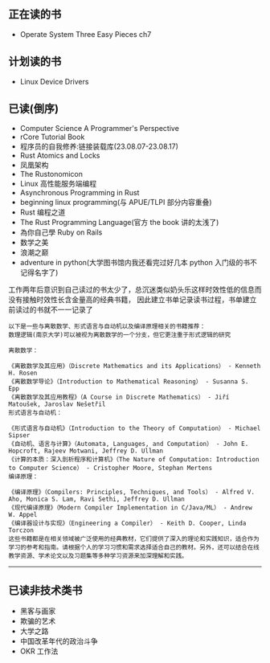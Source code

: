 ## 正在读的书

- Operate System Three Easy Pieces ch7

## 计划读的书

- Linux Device Drivers

## 已读(倒序)
- Computer Science A Programmer's Perspective
- rCore Tutorial Book
- 程序员的自我修养:链接装载库(23.08.07-23.08.17)
- Rust Atomics and Locks
- 凤凰架构
- The Rustonomicon
- Linux 高性能服务端编程
- Asynchronous Programming in Rust
- beginning linux programming(与 APUE/TLPI 部分内容重叠)
- Rust 编程之道
- The Rust Programming Language(官方 the book 讲的太浅了)
- 為你自己學 Ruby on Rails
- 数学之美
- 浪潮之巅
- adventure in python(大学图书馆内我还看完过好几本 python 入门级的书不记得名字了)

工作两年后意识到自己读过的书太少了，总沉迷类似奶头乐这样时效性低的信息而没有接触时效性长含金量高的经典书籍，
因此建立书单记录读书过程，书单建立前读过的书就不一一记录了

```
以下是一些与离散数学、形式语言与自动机以及编译原理相关的书籍推荐：
数理逻辑(南京大学)可以被视为离散数学的一个分支，但它更注重于形式逻辑的研究

离散数学：

《离散数学及其应用》（Discrete Mathematics and its Applications） - Kenneth H. Rosen
《离散数学导论》（Introduction to Mathematical Reasoning） - Susanna S. Epp
《离散数学及其应用教程》（A Course in Discrete Mathematics） - Jiří Matoušek, Jaroslav Nešetřil
形式语言与自动机：

《形式语言与自动机》（Introduction to the Theory of Computation） - Michael Sipser
《自动机、语言与计算》（Automata, Languages, and Computation） - John E. Hopcroft, Rajeev Motwani, Jeffrey D. Ullman
《计算的本质：深入剖析程序和计算机》（The Nature of Computation: Introduction to Computer Science） - Cristopher Moore, Stephan Mertens
编译原理：

《编译原理》（Compilers: Principles, Techniques, and Tools） - Alfred V. Aho, Monica S. Lam, Ravi Sethi, Jeffrey D. Ullman
《现代编译原理》（Modern Compiler Implementation in C/Java/ML） - Andrew W. Appel
《编译器设计与实现》（Engineering a Compiler） - Keith D. Cooper, Linda Torczon
这些书籍都是在相关领域被广泛使用的经典教材，它们提供了深入的理论和实践知识，适合作为学习的参考和指南。请根据个人的学习习惯和需求选择适合自己的教材。另外，还可以结合在线教学资源、学术论文以及习题集等多种学习资源来加深理解和实践。
```

---

## 已读非技术类书

- 黑客与画家
- 欺骗的艺术
- 大学之路
- 中国改革年代的政治斗争
- OKR 工作法